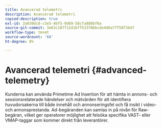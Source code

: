 ```yaml
---
title: Avancerad telemetri
description: Avancerad telemetri
copied-description: true
exl-id: 3a030dc8-c3e5-4bf5-9d69-58cfa880bf6a
source-git-commit: 3e63c187f12d1bff53370bbcde4d6a77f58f3b4f
workflow-type: tm+mt
source-wordcount: '68'
ht-degree: 0%

---
```


# Avancerad telemetri {#advanced-telemetry}

Kunderna kan använda Primetime Ad Insertion för att hämta in annons- och sessionsrelaterade händelser och mätvärden för att identifiera huvudorsakerna till både innehåll och annonseringsfel och få insikt i video- och annonsprestanda.  Ad-begäranden kan samlas in på nivån för Raw-begäran, vilket ger operatorer möjlighet att felsöka specifika VAST- eller VMAP-taggar som kommer direkt från leverantörer.
